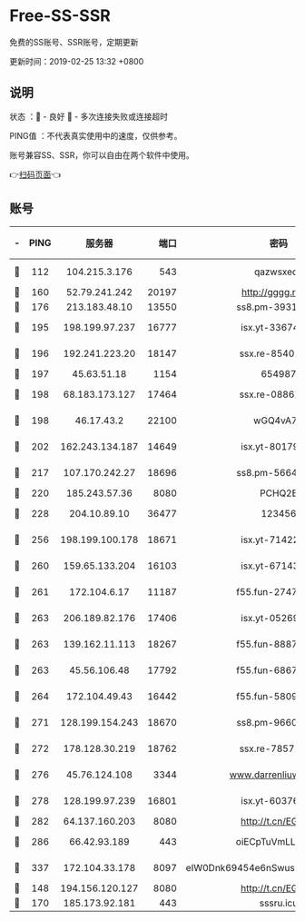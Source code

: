 # Free-SS-SSR

免费的SS账号、SSR账号，定期更新

更新时间：2019-02-25 13:32 +0800

## 说明

状态     ：🙂 - 良好 🙁 - 多次连接失败或连接超时

PING值   ：不代表真实使用中的速度，仅供参考。

账号兼容SS、SSR，你可以自由在两个软件中使用。

👉[扫码页面](https://liesauer.github.io/free-ss-ssr.github.io/)👈

## 账号

|-|PING|服务器|端口|密码|加密方式|区域|
|:----:|:----:|:-----:|-----:|:----:|:----:|:----:|
|🙂|112|104.215.3.176|543|qazwsxedc|aes-256-gcm|JP|
|🙂|160|52.79.241.242|20197|http://gggg.rocks|chacha20|KR|
|🙂|176|213.183.48.10|13550|ss8.pm-39311595|rc4-md5|RU|
|🙂|195|198.199.97.237|16777|isx.yt-33674118|aes-256-cfb|US|
|🙂|196|192.241.223.20|18147|ssx.re-85401469|aes-256-cfb|US|
|🙂|197|45.63.51.18|1154|654987|chacha20|US|
|🙂|198|68.183.173.127|17464|ssx.re-08861248|aes-256-cfb|US|
|🙂|198|46.17.43.2|22100|wGQ4vA7D|aes-256-gcm|RU|
|🙂|202|162.243.134.187|14649|isx.yt-80179113|aes-256-cfb|US|
|🙂|217|107.170.242.27|18696|ss8.pm-56642148|aes-256-cfb|US|
|🙂|220|185.243.57.36|8080|PCHQ2E|rc4-md5|US|
|🙂|228|204.10.89.10|36477|123456|aes-256-cfb|US|
|🙂|256|198.199.100.178|18671|isx.yt-71422331|aes-256-cfb|US|
|🙂|260|159.65.133.204|16103|isx.yt-67143205|aes-256-cfb|SG|
|🙂|261|172.104.6.17|11187|f55.fun-27472862|aes-256-cfb|US|
|🙂|263|206.189.82.176|17406|isx.yt-05269215|aes-256-cfb|SG|
|🙂|263|139.162.11.113|18267|f55.fun-88872573|aes-256-cfb|SG|
|🙂|263|45.56.106.48|17792|f55.fun-68673895|aes-256-cfb|US|
|🙂|264|172.104.49.43|16442|f55.fun-58099071|aes-256-cfb|SG|
|🙂|271|128.199.154.243|18670|ss8.pm-96603281|aes-256-cfb|SG|
|🙂|272|178.128.30.219|18762|ssx.re-78571634|aes-256-cfb|SG|
|🙂|276|45.76.124.108|3344|www.darrenliuwei.com|aes-256-cfb|AU|
|🙂|278|128.199.97.239|16801|isx.yt-60376368|aes-256-cfb|SG|
|🙂|282|64.137.160.203|8080|http://t.cn/EGJIyrl|rc4-md5|CA|
|🙂|286|66.42.93.189|443|oiECpTuVmLLxk4Ts|aes-256-cfb|US|
|🙂|337|172.104.33.178|8097|eIW0Dnk69454e6nSwuspv9DmS201tQ0D|aes-256-cfb|SG|
|🙂|148|194.156.120.127|8080|http://t.cn/EGJIyrl|rc4-md5|RU|
|🙁|170|185.173.92.181|443|sssru.icu|rc4-md5|RU|
